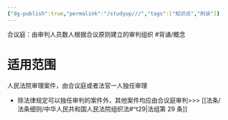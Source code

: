 ```yaml
---
{"dg-publish":true,"permalink":"/studyup///","tags":["知识点","刑诉"]}
---
```


合议庭：由审判人员数人根据合议原则建立的审判组织 #背诵/概念 
# 适用范围
人民法院审理案件，由合议庭或者法官一人独任审理
- 除法律规定可以独任审判的案件外，其他案件均应由合议庭审判>>> [[法条/法条细则/中华人民共和国人民法院组织法#^t29\|法组第 29 条]]